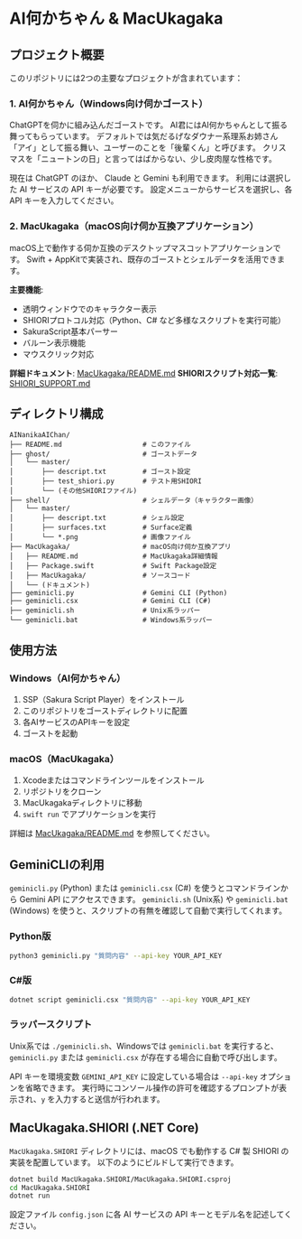 # AI何かちゃん & MacUkagaka

## プロジェクト概要

このリポジトリには2つの主要なプロジェクトが含まれています：

### 1. AI何かちゃん（Windows向け伺かゴースト）
ChatGPTを伺かに組み込んだゴーストです。
AI君にはAI何かちゃんとして振る舞ってもらっています。
デフォルトでは気だるげなダウナー系理系お姉さん「アイ」として振る舞い、ユーザーのことを「後輩くん」と呼びます。
クリスマスを「ニュートンの日」と言ってはばからない、少し皮肉屋な性格です。

現在は ChatGPT のほか、 Claude と Gemini も利用できます。
利用には選択した AI サービスの API キーが必要です。
設定メニューからサービスを選択し、各 API キーを入力してください。

### 2. MacUkagaka（macOS向け伺か互換アプリケーション）
macOS上で動作する伺か互換のデスクトップマスコットアプリケーションです。
Swift + AppKitで実装され、既存のゴーストとシェルデータを活用できます。

**主要機能**:
- 透明ウィンドウでのキャラクター表示
- SHIORIプロトコル対応（Python、C# など多様なスクリプトを実行可能）
- SakuraScript基本パーサー
- バルーン表示機能
- マウスクリック対応

**詳細ドキュメント**: [MacUkagaka/README.md](MacUkagaka/README.md)
**SHIORIスクリプト対応一覧**: [SHIORI_SUPPORT.md](SHIORI_SUPPORT.md)

## ディレクトリ構成

```
AINanikaAIChan/
├── README.md                    # このファイル
├── ghost/                       # ゴーストデータ
│   └── master/
│       ├── descript.txt         # ゴースト設定
│       ├── test_shiori.py       # テスト用SHIORI
│       └── (その他SHIORIファイル)
├── shell/                       # シェルデータ（キャラクター画像）
│   └── master/
│       ├── descript.txt         # シェル設定
│       ├── surfaces.txt         # Surface定義
│       └── *.png                # 画像ファイル
├── MacUkagaka/                  # macOS向け伺か互換アプリ
│   ├── README.md                # MacUkagaka詳細情報
│   ├── Package.swift            # Swift Package設定
│   ├── MacUkagaka/              # ソースコード
│   └── (ドキュメント)
├── geminicli.py                 # Gemini CLI (Python)
├── geminicli.csx                # Gemini CLI (C#)
├── geminicli.sh                 # Unix系ラッパー
└── geminicli.bat                # Windows系ラッパー
```

## 使用方法

### Windows（AI何かちゃん）
1. SSP（Sakura Script Player）をインストール
2. このリポジトリをゴーストディレクトリに配置
3. 各AIサービスのAPIキーを設定
4. ゴーストを起動

### macOS（MacUkagaka）
1. Xcodeまたはコマンドラインツールをインストール
2. リポジトリをクローン
3. MacUkagakaディレクトリに移動
4. `swift run` でアプリケーションを実行

詳細は [MacUkagaka/README.md](MacUkagaka/README.md) を参照してください。

## GeminiCLIの利用

`geminicli.py` (Python) または `geminicli.csx` (C#) を使うとコマンドラインから Gemini API にアクセスできます。
`geminicli.sh` (Unix系) や `geminicli.bat` (Windows) を使うと、スクリプトの有無を確認して自動で実行してくれます。

### Python版
```bash
python3 geminicli.py "質問内容" --api-key YOUR_API_KEY
```

### C#版
```bash
dotnet script geminicli.csx "質問内容" --api-key YOUR_API_KEY
```

### ラッパースクリプト
Unix系では `./geminicli.sh`、Windowsでは `geminicli.bat` を実行すると、
`geminicli.py` または `geminicli.csx` が存在する場合に自動で呼び出します。

API キーを環境変数 `GEMINI_API_KEY` に設定している場合は `--api-key` オプションを省略できます。
実行時にコンソール操作の許可を確認するプロンプトが表示され、`y` を入力すると送信が行われます。

## MacUkagaka.SHIORI (.NET Core)

`MacUkagaka.SHIORI` ディレクトリには、macOS でも動作する C# 製 SHIORI の実装を配置しています。
以下のようにビルドして実行できます。

```bash
dotnet build MacUkagaka.SHIORI/MacUkagaka.SHIORI.csproj
cd MacUkagaka.SHIORI
dotnet run
```

設定ファイル `config.json` に各 AI サービスの API キーとモデル名を記述してください。
